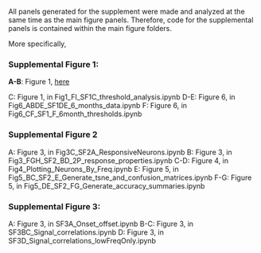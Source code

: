 All panels generated for the supplement were made and analyzed at the same time as the main figure panels. Therefore, code for the supplemental panels is 
contained within the main figure folders.

More specifically,

### Supplemental Figure 1:
**A-B**: Figure 1, [here](/Figure1_Widefield/Fig1_DEGH_SF1AB_Individual_examples.ipynb)

C: Figure 1, in Fig1_FI_SF1C_threshold_analysis.ipynb
D-E: Figure 6,  in Fig6_ABDE_SF1DE_6_months_data.ipynb
F: Figure 6, in Fig6_CF_SF1_F_6month_thresholds.ipynb

### Supplemental Figure 2


A: Figure 3, in Fig3C_SF2A_ResponsiveNeurons.ipynb
B: Figure 3, in Fig3_FGH_SF2_BD_2P_response_properties.ipynb
C-D: Figure 4, in Fig4_Plotting_Neurons_By_Freq.ipynb
E: Figure 5, in Fig5_BC_SF2_E_Generate_tsne_and_confusion_matrices.ipynb
F-G: Figure 5, in Fig5_DE_SF2_FG_Generate_accuracy_summaries.ipynb

### Supplemental Figure 3:
A: Figure 3, in SF3A_Onset_offset.ipynb
B-C: Figure 3, in SF3BC_Signal_correlations.ipynb
D: Figure 3, in SF3D_Signal_correlations_lowFreqOnly.ipynb
